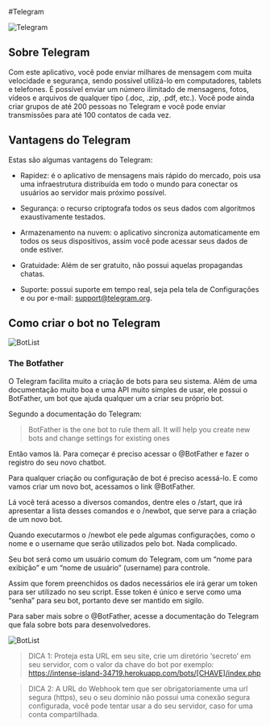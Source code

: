 #Telegram

![Telegram](http://www.escolaandroid.com/wp-content/uploads/2015/10/tele1.jpg)

## Sobre Telegram

Com este aplicativo, você pode enviar milhares de mensagem com muita velocidade e segurança, sendo possível utilizá-lo em computadores, tablets e telefones. É possível enviar um número ilimitado de mensagens, fotos, vídeos e arquivos de qualquer tipo (.doc, .zip, .pdf, etc.). Você pode ainda criar grupos de até 200 pessoas no Telegram e você pode enviar transmissões para até 100 contatos de cada vez.


## Vantagens do Telegram

Estas são algumas vantagens do Telegram:

 - Rapidez: é o aplicativo de mensagens mais rápido do mercado, pois usa uma infraestrutura distribuída em todo o mundo para conectar os usuários ao servidor mais próximo possível.
 
 - Segurança: o recurso criptografa todos os seus dados com algoritmos exaustivamente testados.
 
 - Armazenamento na nuvem: o aplicativo sincroniza automaticamente em todos os seus dispositivos, assim você pode acessar seus dados de onde estiver.
 
 - Gratuidade: Além de ser gratuito, não possui aquelas propagandas chatas.
 
 - Suporte: possui suporte em tempo real, seja pela tela de Configurações e ou por e-mail: support@telegram.org.


## Como criar o bot no Telegram


![BotList](https://cdn-images-1.medium.com/max/600/1*xrtoeblZ8oLBNkMnluU1dg.png)

### The Botfather
O Telegram facilita muito a criação de bots para seu sistema. Além de uma documentação muito boa e uma API muito simples de usar, ele possui o BotFather, um bot que ajuda qualquer um a criar seu próprio bot.

Segundo a documentação do Telegram:

> BotFather is the one bot to rule them all. It will help you create new bots and change settings for existing ones

Então vamos lá. Para começar é preciso acessar o @BotFather e fazer o registro do seu novo chatbot.

Para qualquer criação ou configuração de bot é preciso acessá-lo. E como vamos criar um novo bot, acessamos o link @BotFather.

Lá você terá acesso a diversos comandos, dentre eles o /start, que irá apresentar a lista desses comandos e o /newbot, que serve para a criação de um novo bot.

Quando executarmos o /newbot ele pede algumas configurações, como o nome e o username que serão utilizados pelo bot. Nada complicado.

Seu bot será como um usuário comum do Telegram, com um “nome para exibição” e um “nome de usuário” (username) para controle.

Assim que forem preenchidos os dados necessários ele irá gerar um token para ser utilizado no seu script. Esse token é único e serve como uma “senha” para seu bot, portanto deve ser mantido em sigilo.

Para saber mais sobre o @BotFather, acesse a documentação do Telegram que fala sobre bots para desenvolvedores.


![BotList](http://www.escolaandroid.com/wp-content/uploads/2015/10/tele21.jpg)

> DICA 1: Proteja esta URL em seu site, crie um diretório ‘secreto’ em seu servidor, com o valor da chave do bot por exemplo: https://intense-island-34719.herokuapp.com/bots/[CHAVE]/index.php

> DICA 2: A URL do Webhook tem que ser obrigatoriamente uma url segura (https), seu o seu domínio não possui uma conexão segura configurada, você pode tentar usar a do seu servidor, caso for uma conta compartilhada.
